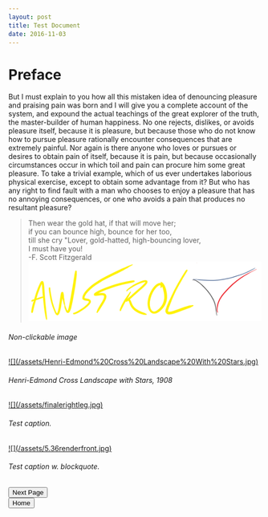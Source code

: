 ```yaml
---
layout: post
title: Test Document
date: 2016-11-03
---
```

# Preface
But I must explain to you how all this mistaken idea of denouncing pleasure and praising pain was born and I will give you a complete account of the system, and expound the actual teachings of the great explorer of the truth, the master-builder of human happiness. No one rejects, dislikes, or avoids pleasure itself, because it is pleasure, but because those who do not know how to pursue pleasure rationally encounter consequences that are extremely painful. Nor again is there anyone who loves or pursues or desires to obtain pain of itself, because it is pain, but because occasionally circumstances occur in which toil and pain can procure him some great pleasure. To take a trivial example, which of us ever undertakes laborious physical exercise, except to obtain some advantage from it? But who has any right to find fault with a man who chooses to enjoy a pleasure that has no annoying consequences, or one who avoids a pain that produces no resultant pleasure?

> Then wear the gold hat, if that will move her;<br> if you can bounce high, bounce for her too,<br>till she cry "Lover, gold-hatted, high-bouncing lover,<br>I must have you!<br>-F. Scott Fitzgerald 
![](/assets/Awstrol%20Cover.PNG)
<h6>Non-clickable image</h6>
<a href="/assets/Henri-Edmond%20Cross%20Landscape%20With%20Stars.jpg" target="_blank">![](/assets/Henri-Edmond%20Cross%20Landscape%20With%20Stars.jpg)</a>
<h6>Henri-Edmond Cross <i>Landscape with Stars</i>, 1908</h6>
<a href="/assets/finalerightleg.jpg" target="_blank">![](/assets/finalerightleg.jpg)</a>
<h6>Test caption.</h6>
<a href="/assets/5.36renderfront.jpg" target="_blank">![](/assets/5.36renderfront.jpg)</a>
<h6>Test caption w. blockquote.</h6>
<div class="button"><a href="//trebor2.github.io/early-designs.html"><input type="submit" id="Next Page" value="Next Page"/></a></div>
<div class="button2"><a href="//trebor2.github.io/index.html"><input type="submit" id="Home" value="Home"/></a></div>
